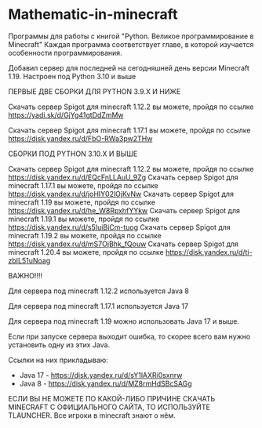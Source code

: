 # Mathematic-in-minecraft
Программы для работы с книгой "Python. Великое программирование в Minecraft"
Каждая программа соответствует главе, в которой изучается особенности программирования.

Добавил сервер для последней на сегодняшней день версии Minecraft 1.19. Настроен под Python 3.10 и выше

ПЕРВЫЕ ДВЕ СБОРКИ ДЛЯ PYTHON 3.9.X И НИЖЕ

Скачать сервер Spigot для minecraft 1.12.2 вы можете, пройдя по ссылке https://yadi.sk/d/GjYg41gtDdZmMw

Скачать сервер Spigot для minecraft 1.17.1 вы можете, пройдя по ссылке https://disk.yandex.ru/d/FbO-RWa3pw2THw


СБОРКИ ПОД PYTHON 3.10.X И ВЫШЕ

Скачать сервер Spigot для minecraft 1.12.2 вы можете, пройдя по ссылке https://disk.yandex.ru/d/EQcFnLLAuU_9Zg
Скачать сервер Spigot для minecraft 1.17.1 вы можете, пройдя по ссылке https://disk.yandex.ru/d/joHIY02lOjKvNw
Скачать сервер Spigot для minecraft 1.19 вы можете, пройдя по ссылке https://disk.yandex.ru/d/he_W8RpxhfYYkw
Скачать сервер Spigot для minecraft 1.19.1 вы можете, пройдя по ссылке https://disk.yandex.ru/d/s5IuiBiCm-tuog
Скачать сервер Spigot для minecraft 1.19.2 вы можете, пройдя по ссылке https://disk.yandex.ru/d/mS7OjBhk_fQouw
Скачать сервер Spigot для minecraft 1.20.4 вы можете, пройдя по ссылке https://disk.yandex.ru/d/ti-zbIL51uNoag

ВАЖНО!!!!

Для сервера под minecraft 1.12.2 используется Java 8 

Для сервера под minecraft 1.17.1 используется Java 17

Для сервера под minecraft 1.19 можно использовать Java 17 и выше.

Если при запуске сервера выходит ошибка, то скорее всего вам нужно установить одну из этих Java.

Ссылки на них прикладываю: 
- Java 17  - https://disk.yandex.ru/d/sY1lAXRi0sxnrw
- Java 8  - https://disk.yandex.ru/d/MZ8rmHdSBcSAGg

ЕСЛИ ВЫ НЕ МОЖЕТЕ ПО КАКОЙ-ЛИБО ПРИЧИНЕ СКАЧАТЬ MINECRAFT С ОФИЦИАЛЬНОГО САЙТА, ТО ИСПОЛЬЗУЙТЕ TLAUNCHER. Все игроки в minecraft знают о нём.
